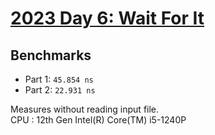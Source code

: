 # [2023 Day 6: Wait For It](https://adventofcode.com/2023/day/6)

## Benchmarks

- Part 1: `45.854 ns`
- Part 2: `22.931 ns`

Measures without reading input file.<br>
CPU : 12th Gen Intel(R) Core(TM) i5-1240P
